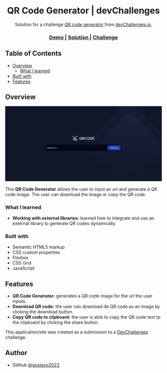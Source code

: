 <!-- Please update value in the {}  -->

<h1 align="center">QR Code Generator | devChallenges</h1>

<div align="center">
   Solution for a challenge <a href="https://devchallenges.io/challenge/qa-code-generator" target="_blank">QR code generator </a> from <a href="http://devchallenges.io" target="_blank">devChallenges.io</a>.
</div>

<div align="center">
  <h3>
    <a href="https://gustavo2023.github.io/qr-code-generator/">
      Demo
    </a>
    <span> | </span>
    <a href="https://devchallenges.io/solution/47128">
      Solution
    </a>
    <span> | </span>
    <a href="https://devchallenges.io/challenge/qa-code-generator">
      Challenge
    </a>
  </h3>
</div>

<!-- TABLE OF CONTENTS -->

## Table of Contents

- [Overview](#overview)
  - [What I learned](#what-i-learned)
- [Built with](#built-with)
- [Features](#features)

<!-- OVERVIEW -->

## Overview

![screenshot](./design/screencapture.png)

This **QR Code Generator** allows the user to input an url and generate a QR code image. The user can download the image or copy the QR code.

### What I learned

- **Working with external libraries:** learned how to integrate and use an external library to generate QR codes dynamically.

### Built with

- Semantic HTML5 markup
- CSS custom properties
- Flexbox
- CSS Grid
- JavaScript

## Features

- **QR Code Generator:** generates a QR code image for the url the user inputs.
- **Download QR code:** the user can download de QR code as an image by clicking the download button.
- **Copy QR code to clipboard:** the user is able to copy the QR code text tp the clipboard by clicking the share button.

This application/site was created as a submission to a [DevChallenges](https://devchallenges.io/challenges-dashboard) challenge.

## Author

- GitHub [@gustavo2023](https://github.com/gustavo2023)
